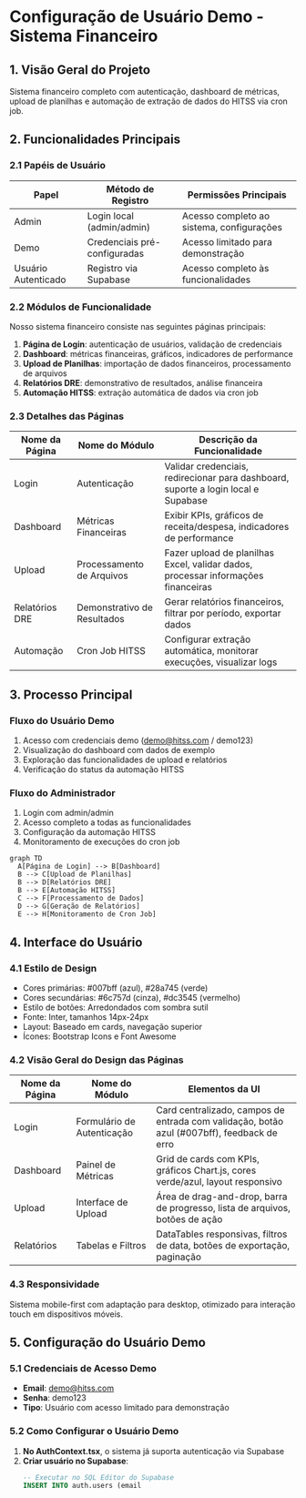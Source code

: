 # Configuração de Usuário Demo - Sistema Financeiro

## 1. Visão Geral do Projeto
Sistema financeiro completo com autenticação, dashboard de métricas, upload de planilhas e automação de extração de dados do HITSS via cron job.

## 2. Funcionalidades Principais

### 2.1 Papéis de Usuário
| Papel | Método de Registro | Permissões Principais |
|-------|-------------------|----------------------|
| Admin | Login local (admin/admin) | Acesso completo ao sistema, configurações |
| Demo | Credenciais pré-configuradas | Acesso limitado para demonstração |
| Usuário Autenticado | Registro via Supabase | Acesso completo às funcionalidades |

### 2.2 Módulos de Funcionalidade
Nosso sistema financeiro consiste nas seguintes páginas principais:
1. **Página de Login**: autenticação de usuários, validação de credenciais
2. **Dashboard**: métricas financeiras, gráficos, indicadores de performance
3. **Upload de Planilhas**: importação de dados financeiros, processamento de arquivos
4. **Relatórios DRE**: demonstrativo de resultados, análise financeira
5. **Automação HITSS**: extração automática de dados via cron job

### 2.3 Detalhes das Páginas
| Nome da Página | Nome do Módulo | Descrição da Funcionalidade |
|----------------|----------------|-----------------------------|
| Login | Autenticação | Validar credenciais, redirecionar para dashboard, suporte a login local e Supabase |
| Dashboard | Métricas Financeiras | Exibir KPIs, gráficos de receita/despesa, indicadores de performance |
| Upload | Processamento de Arquivos | Fazer upload de planilhas Excel, validar dados, processar informações financeiras |
| Relatórios DRE | Demonstrativo de Resultados | Gerar relatórios financeiros, filtrar por período, exportar dados |
| Automação | Cron Job HITSS | Configurar extração automática, monitorar execuções, visualizar logs |

## 3. Processo Principal

### Fluxo do Usuário Demo
1. Acesso com credenciais demo (demo@hitss.com / demo123)
2. Visualização do dashboard com dados de exemplo
3. Exploração das funcionalidades de upload e relatórios
4. Verificação do status da automação HITSS

### Fluxo do Administrador
1. Login com admin/admin
2. Acesso completo a todas as funcionalidades
3. Configuração da automação HITSS
4. Monitoramento de execuções do cron job

```mermaid
graph TD
  A[Página de Login] --> B[Dashboard]
  B --> C[Upload de Planilhas]
  B --> D[Relatórios DRE]
  B --> E[Automação HITSS]
  C --> F[Processamento de Dados]
  D --> G[Geração de Relatórios]
  E --> H[Monitoramento de Cron Job]
```

## 4. Interface do Usuário

### 4.1 Estilo de Design
- Cores primárias: #007bff (azul), #28a745 (verde)
- Cores secundárias: #6c757d (cinza), #dc3545 (vermelho)
- Estilo de botões: Arredondados com sombra sutil
- Fonte: Inter, tamanhos 14px-24px
- Layout: Baseado em cards, navegação superior
- Ícones: Bootstrap Icons e Font Awesome

### 4.2 Visão Geral do Design das Páginas
| Nome da Página | Nome do Módulo | Elementos da UI |
|----------------|----------------|----------------|
| Login | Formulário de Autenticação | Card centralizado, campos de entrada com validação, botão azul (#007bff), feedback de erro |
| Dashboard | Painel de Métricas | Grid de cards com KPIs, gráficos Chart.js, cores verde/azul, layout responsivo |
| Upload | Interface de Upload | Área de drag-and-drop, barra de progresso, lista de arquivos, botões de ação |
| Relatórios | Tabelas e Filtros | DataTables responsivas, filtros de data, botões de exportação, paginação |

### 4.3 Responsividade
Sistema mobile-first com adaptação para desktop, otimizado para interação touch em dispositivos móveis.

## 5. Configuração do Usuário Demo

### 5.1 Credenciais de Acesso Demo
- **Email**: demo@hitss.com
- **Senha**: demo123
- **Tipo**: Usuário com acesso limitado para demonstração

### 5.2 Como Configurar o Usuário Demo

1. **No AuthContext.tsx**, o sistema já suporta autenticação via Supabase
2. **Criar usuário no Supabase**:
   ```sql
   -- Executar no SQL Editor do Supabase
   INSERT INTO auth.users (email
